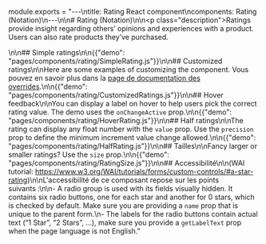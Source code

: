 module.exports = "---\ntitle: Rating React component\ncomponents: Rating (Notation)\n---\n\n# Rating (Notation)\n\n<p class=\"description\">Ratings provide insight regarding others’ opinions and experiences with a product. Users can also rate products they’ve purchased.</p>\n\n## Simple ratings\n\n{{\"demo\": \"pages/components/rating/SimpleRating.js\"}}\n\n## Customized ratings\n\nHere are some examples of customizing the component. Vous pouvez en savoir plus dans la [page de documentation des overrides](/customization/components/).\n\n{{\"demo\": \"pages/components/rating/CustomizedRatings.js\"}}\n\n## Hover feedback\n\nYou can display a label on hover to help users pick the correct rating value. The demo uses the `onChangeActive` prop.\n\n{{\"demo\": \"pages/components/rating/HoverRating.js\"}}\n\n## Half ratings\n\nThe rating can display any float number with the `value` prop. Use the `precision` prop to define the minimum increment value change allowed.\n\n{{\"demo\": \"pages/components/rating/HalfRating.js\"}}\n\n## Tailles\n\nFancy larger or smaller ratings? Use the `size` prop.\n\n{{\"demo\": \"pages/components/rating/RatingSize.js\"}}\n\n## Accessibilité\n\n(WAI tutorial: https://www.w3.org/WAI/tutorials/forms/custom-controls/#a-star-rating)\n\nL'accessibilité de ce composant repose sur les points suivants :\n\n- A radio group is used with its fields visually hidden. It contains six radio buttons, one for each star and another for 0 stars, which is checked by default. Make sure you are providing a `name` prop that is unique to the parent form.\n- The labels for the radio buttons contain actual text (“1 Star”, “2 Stars”, …), make sure you provide a `getLabelText` prop when the page language is not English."